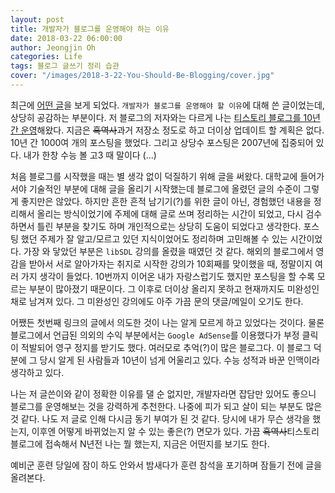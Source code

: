 ```yaml
---
layout: post
title: 개발자가 블로그를 운영해야 하는 이유
date: 2018-03-22 06:00:00
author: Jeongjin Oh
categories: Life
tags: 블로그 글쓰기 정리 습관
cover: "/images/2018-3-22-You-Should-Be-Blogging/cover.jpg"
---
```


최근에 [어떤 글](https://taegon.kim/archives/7107)을 보게 되었다. ```개발자가 블로그를 운영해야 할 이유```에 대해 쓴 글이었는데, 상당히 공감하는 부분이다. 저 블로그의 저자와는 다르게 나는 [티스토리 블로그를 10년간 운영](http://onsemy.tistory.com)해왔다. 지금은 <s>흑역사</s>과거 저장소 정도로 하고 더이상 업데이트 할 계획은 없다. 10년 간 1000여 개의 포스팅을 했었다. 그리고 상당수 포스팅은 2007년에 집중되어 있다. 내가 한창 수능 볼 고3 때 말이다 (...)

처음 블로그를 시작했을 때는 별 생각 없이 덕질하기 위해 글을 써왔다. 대학교에 들어가서야 기술적인 부분에 대해 글을 올리기 시작했는데 블로그에 올렸던 글의 수준이 그렇게 좋지만은 않았다. 하지만 흔한 흔적 남기기(?)를 위한 글이 아닌, 경험했던 내용을 정리해서 올리는 방식이었기에 주제에 대해 글로 쓰며 정리하는 시간이 되었고, 다시 검수하면서 틀린 부분을 찾기도 하며 개인적으로는 상당히 도움이 되었다고 생각한다. 포스팅 했던 주제가 잘 알고/모르고 있던 지식이었어도 정리하며 고민해볼 수 있는 시간이었다. 가장 와 닿았던 부분은 ```libSDL``` 강의를 올렸을 때였던 것 같다. 해외의 블로그에서 영감을 받아서 서로 알아가자는 취지로 시작한 강의가 10회째를 맞이했을 때, 정말이지 여러 가지 생각이 들었다. 10번까지 이어온 내가 자랑스럽기도 했지만 포스팅을 할 수록 모르는 부분이 많아졌기 때문이다. 그 이후로 더이상 올리지 못하고 현재까지도 미완성인채로 남겨져 있다. 그 미완성인 강의에도 아주 가끔 문의 댓글/메일이 오기도 한다.

어쨌든 첫번째 링크의 글에서 의도한 것이 나는 알게 모르게 하고 있었다는 것이다. 물론 블로그에서 언급된 의외의 수익 부분에서는 ```Google AdSense```를 이용했다가 부정 클릭이 적발되어 영구 정지를 받기도 했다. 여러모로 추억(?)이 많은 블로그다. 이 블로그 덕분에 그 당시 알게 된 사람들과 10년이 넘게 어울리고 있다. 수능 성적과 바꾼 인맥이라 생각하고 있다.

나는 저 글쓴이와 같이 정확한 이유를 댈 순 없지만, 개발자라면 잡담만 있어도 좋으니 블로그를 운영해보는 것을 강력하게 추천한다. 나중에 피가 되고 살이 되는 부분도 많은 것 같다. 나도 저 글로 인해 다시금 동기 부여가 된 것 같다. 당시에 내가 무슨 생각을 했는지, 이후엔 어떻게 바뀌었는지 알 수 있는 좋은(?) 면모가 있다. 가끔 <s>흑역사</s>티스토리 블로그에 접속해서 N년전 나는 뭘 했는지, 지금은 어떤지를 보기도 한다.

예비군 훈련 당일에 잠이 하도 안와서 밤새다가 훈련 참석을 포기하며 잠들기 전에 글을 올려본다.
